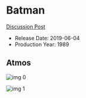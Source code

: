 # Batman

[Discussion Post](https://www.avsforum.com/threads/bass-eq-for-filtered-movies.2995212/post-58150172)

* Release Date: 2019-06-04
* Production Year: 1989

## Atmos

![img 0](https://i.imgur.com/XQsCkty.jpg)

![img 1](https://i.imgur.com/hgQIR7h.jpg)

